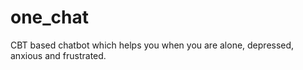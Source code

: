 # one_chat
CBT based chatbot which helps you when you are alone, depressed, anxious and frustrated. 
